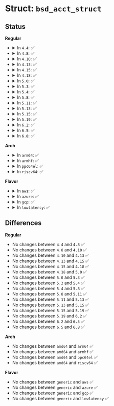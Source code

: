# Struct: <code>bsd_acct_struct</code>

## Status
<b>Regular</b>
<ul>
<li>
<details>
<summary>In <code>4.4</code>: ✅</summary>

```c
struct bsd_acct_struct {
    struct fs_pin pin;
    atomic_long_t count;
    struct callback_head rcu;
    struct mutex lock;
    int active;
    long unsigned int needcheck;
    struct file *file;
    struct pid_namespace *ns;
    struct work_struct work;
    struct completion done;
};
```
</details>
</li>
<li>
<details>
<summary>In <code>4.8</code>: ✅</summary>

```c
struct bsd_acct_struct {
    struct fs_pin pin;
    atomic_long_t count;
    struct callback_head rcu;
    struct mutex lock;
    int active;
    long unsigned int needcheck;
    struct file *file;
    struct pid_namespace *ns;
    struct work_struct work;
    struct completion done;
};
```
</details>
</li>
<li>
<details>
<summary>In <code>4.10</code>: ✅</summary>

```c
struct bsd_acct_struct {
    struct fs_pin pin;
    atomic_long_t count;
    struct callback_head rcu;
    struct mutex lock;
    int active;
    long unsigned int needcheck;
    struct file *file;
    struct pid_namespace *ns;
    struct work_struct work;
    struct completion done;
};
```
</details>
</li>
<li>
<details>
<summary>In <code>4.13</code>: ✅</summary>

```c
struct bsd_acct_struct {
    struct fs_pin pin;
    atomic_long_t count;
    struct callback_head rcu;
    struct mutex lock;
    int active;
    long unsigned int needcheck;
    struct file *file;
    struct pid_namespace *ns;
    struct work_struct work;
    struct completion done;
};
```
</details>
</li>
<li>
<details>
<summary>In <code>4.15</code>: ✅</summary>

```c
struct bsd_acct_struct {
    struct fs_pin pin;
    atomic_long_t count;
    struct callback_head rcu;
    struct mutex lock;
    int active;
    long unsigned int needcheck;
    struct file *file;
    struct pid_namespace *ns;
    struct work_struct work;
    struct completion done;
};
```
</details>
</li>
<li>
<details>
<summary>In <code>4.18</code>: ✅</summary>

```c
struct bsd_acct_struct {
    struct fs_pin pin;
    atomic_long_t count;
    struct callback_head rcu;
    struct mutex lock;
    int active;
    long unsigned int needcheck;
    struct file *file;
    struct pid_namespace *ns;
    struct work_struct work;
    struct completion done;
};
```
</details>
</li>
<li>
<details>
<summary>In <code>5.0</code>: ✅</summary>

```c
struct bsd_acct_struct {
    struct fs_pin pin;
    atomic_long_t count;
    struct callback_head rcu;
    struct mutex lock;
    int active;
    long unsigned int needcheck;
    struct file *file;
    struct pid_namespace *ns;
    struct work_struct work;
    struct completion done;
};
```
</details>
</li>
<li>
<details>
<summary>In <code>5.3</code>: ✅</summary>

```c
struct bsd_acct_struct {
    struct fs_pin pin;
    atomic_long_t count;
    struct callback_head rcu;
    struct mutex lock;
    int active;
    long unsigned int needcheck;
    struct file *file;
    struct pid_namespace *ns;
    struct work_struct work;
    struct completion done;
};
```
</details>
</li>
<li>
<details>
<summary>In <code>5.4</code>: ✅</summary>

```c
struct bsd_acct_struct {
    struct fs_pin pin;
    atomic_long_t count;
    struct callback_head rcu;
    struct mutex lock;
    int active;
    long unsigned int needcheck;
    struct file *file;
    struct pid_namespace *ns;
    struct work_struct work;
    struct completion done;
};
```
</details>
</li>
<li>
<details>
<summary>In <code>5.8</code>: ✅</summary>

```c
struct bsd_acct_struct {
    struct fs_pin pin;
    atomic_long_t count;
    struct callback_head rcu;
    struct mutex lock;
    int active;
    long unsigned int needcheck;
    struct file *file;
    struct pid_namespace *ns;
    struct work_struct work;
    struct completion done;
};
```
</details>
</li>
<li>
<details>
<summary>In <code>5.11</code>: ✅</summary>

```c
struct bsd_acct_struct {
    struct fs_pin pin;
    atomic_long_t count;
    struct callback_head rcu;
    struct mutex lock;
    int active;
    long unsigned int needcheck;
    struct file *file;
    struct pid_namespace *ns;
    struct work_struct work;
    struct completion done;
};
```
</details>
</li>
<li>
<details>
<summary>In <code>5.13</code>: ✅</summary>

```c
struct bsd_acct_struct {
    struct fs_pin pin;
    atomic_long_t count;
    struct callback_head rcu;
    struct mutex lock;
    int active;
    long unsigned int needcheck;
    struct file *file;
    struct pid_namespace *ns;
    struct work_struct work;
    struct completion done;
};
```
</details>
</li>
<li>
<details>
<summary>In <code>5.15</code>: ✅</summary>

```c
struct bsd_acct_struct {
    struct fs_pin pin;
    atomic_long_t count;
    struct callback_head rcu;
    struct mutex lock;
    int active;
    long unsigned int needcheck;
    struct file *file;
    struct pid_namespace *ns;
    struct work_struct work;
    struct completion done;
};
```
</details>
</li>
<li>
<details>
<summary>In <code>5.19</code>: ✅</summary>

```c
struct bsd_acct_struct {
    struct fs_pin pin;
    atomic_long_t count;
    struct callback_head rcu;
    struct mutex lock;
    int active;
    long unsigned int needcheck;
    struct file *file;
    struct pid_namespace *ns;
    struct work_struct work;
    struct completion done;
};
```
</details>
</li>
<li>
<details>
<summary>In <code>6.2</code>: ✅</summary>

```c
struct bsd_acct_struct {
    struct fs_pin pin;
    atomic_long_t count;
    struct callback_head rcu;
    struct mutex lock;
    int active;
    long unsigned int needcheck;
    struct file *file;
    struct pid_namespace *ns;
    struct work_struct work;
    struct completion done;
};
```
</details>
</li>
<li>
<details>
<summary>In <code>6.5</code>: ✅</summary>

```c
struct bsd_acct_struct {
    struct fs_pin pin;
    atomic_long_t count;
    struct callback_head rcu;
    struct mutex lock;
    int active;
    long unsigned int needcheck;
    struct file *file;
    struct pid_namespace *ns;
    struct work_struct work;
    struct completion done;
};
```
</details>
</li>
<li>
<details>
<summary>In <code>6.8</code>: ✅</summary>

```c
struct bsd_acct_struct {
    struct fs_pin pin;
    atomic_long_t count;
    struct callback_head rcu;
    struct mutex lock;
    int active;
    long unsigned int needcheck;
    struct file *file;
    struct pid_namespace *ns;
    struct work_struct work;
    struct completion done;
};
```
</details>
</li>
</ul>
<b>Arch</b>
<ul>
<li>
<details>
<summary>In <code>arm64</code>: ✅</summary>

```c
struct bsd_acct_struct {
    struct fs_pin pin;
    atomic_long_t count;
    struct callback_head rcu;
    struct mutex lock;
    int active;
    long unsigned int needcheck;
    struct file *file;
    struct pid_namespace *ns;
    struct work_struct work;
    struct completion done;
};
```
</details>
</li>
<li>
<details>
<summary>In <code>armhf</code>: ✅</summary>

```c
struct bsd_acct_struct {
    struct fs_pin pin;
    atomic_long_t count;
    struct callback_head rcu;
    struct mutex lock;
    int active;
    long unsigned int needcheck;
    struct file *file;
    struct pid_namespace *ns;
    struct work_struct work;
    struct completion done;
};
```
</details>
</li>
<li>
<details>
<summary>In <code>ppc64el</code>: ✅</summary>

```c
struct bsd_acct_struct {
    struct fs_pin pin;
    atomic_long_t count;
    struct callback_head rcu;
    struct mutex lock;
    int active;
    long unsigned int needcheck;
    struct file *file;
    struct pid_namespace *ns;
    struct work_struct work;
    struct completion done;
};
```
</details>
</li>
<li>
<details>
<summary>In <code>riscv64</code>: ✅</summary>

```c
struct bsd_acct_struct {
    struct fs_pin pin;
    atomic_long_t count;
    struct callback_head rcu;
    struct mutex lock;
    int active;
    long unsigned int needcheck;
    struct file *file;
    struct pid_namespace *ns;
    struct work_struct work;
    struct completion done;
};
```
</details>
</li>
</ul>
<b>Flavor</b>
<ul>
<li>
<details>
<summary>In <code>aws</code>: ✅</summary>

```c
struct bsd_acct_struct {
    struct fs_pin pin;
    atomic_long_t count;
    struct callback_head rcu;
    struct mutex lock;
    int active;
    long unsigned int needcheck;
    struct file *file;
    struct pid_namespace *ns;
    struct work_struct work;
    struct completion done;
};
```
</details>
</li>
<li>
<details>
<summary>In <code>azure</code>: ✅</summary>

```c
struct bsd_acct_struct {
    struct fs_pin pin;
    atomic_long_t count;
    struct callback_head rcu;
    struct mutex lock;
    int active;
    long unsigned int needcheck;
    struct file *file;
    struct pid_namespace *ns;
    struct work_struct work;
    struct completion done;
};
```
</details>
</li>
<li>
<details>
<summary>In <code>gcp</code>: ✅</summary>

```c
struct bsd_acct_struct {
    struct fs_pin pin;
    atomic_long_t count;
    struct callback_head rcu;
    struct mutex lock;
    int active;
    long unsigned int needcheck;
    struct file *file;
    struct pid_namespace *ns;
    struct work_struct work;
    struct completion done;
};
```
</details>
</li>
<li>
<details>
<summary>In <code>lowlatency</code>: ✅</summary>

```c
struct bsd_acct_struct {
    struct fs_pin pin;
    atomic_long_t count;
    struct callback_head rcu;
    struct mutex lock;
    int active;
    long unsigned int needcheck;
    struct file *file;
    struct pid_namespace *ns;
    struct work_struct work;
    struct completion done;
};
```
</details>
</li>
</ul>

## Differences
<b>Regular</b>
<ul>
<li>
No changes between <code>4.4</code> and <code>4.8</code> ✅
</li>
<li>
No changes between <code>4.8</code> and <code>4.10</code> ✅
</li>
<li>
No changes between <code>4.10</code> and <code>4.13</code> ✅
</li>
<li>
No changes between <code>4.13</code> and <code>4.15</code> ✅
</li>
<li>
No changes between <code>4.15</code> and <code>4.18</code> ✅
</li>
<li>
No changes between <code>4.18</code> and <code>5.0</code> ✅
</li>
<li>
No changes between <code>5.0</code> and <code>5.3</code> ✅
</li>
<li>
No changes between <code>5.3</code> and <code>5.4</code> ✅
</li>
<li>
No changes between <code>5.4</code> and <code>5.8</code> ✅
</li>
<li>
No changes between <code>5.8</code> and <code>5.11</code> ✅
</li>
<li>
No changes between <code>5.11</code> and <code>5.13</code> ✅
</li>
<li>
No changes between <code>5.13</code> and <code>5.15</code> ✅
</li>
<li>
No changes between <code>5.15</code> and <code>5.19</code> ✅
</li>
<li>
No changes between <code>5.19</code> and <code>6.2</code> ✅
</li>
<li>
No changes between <code>6.2</code> and <code>6.5</code> ✅
</li>
<li>
No changes between <code>6.5</code> and <code>6.8</code> ✅
</li>
</ul>
<b>Arch</b>
<ul>
<li>
No changes between <code>amd64</code> and <code>arm64</code> ✅
</li>
<li>
No changes between <code>amd64</code> and <code>armhf</code> ✅
</li>
<li>
No changes between <code>amd64</code> and <code>ppc64el</code> ✅
</li>
<li>
No changes between <code>amd64</code> and <code>riscv64</code> ✅
</li>
</ul>
<b>Flavor</b>
<ul>
<li>
No changes between <code>generic</code> and <code>aws</code> ✅
</li>
<li>
No changes between <code>generic</code> and <code>azure</code> ✅
</li>
<li>
No changes between <code>generic</code> and <code>gcp</code> ✅
</li>
<li>
No changes between <code>generic</code> and <code>lowlatency</code> ✅
</li>
</ul>
